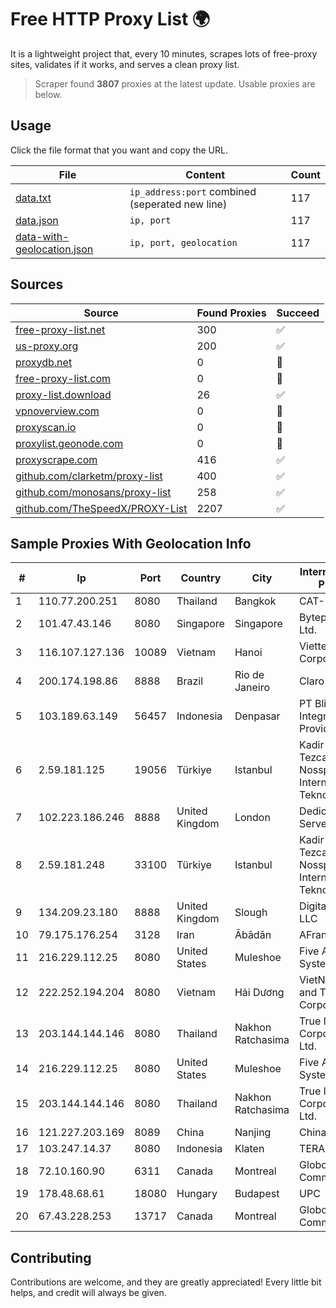 
# Free HTTP Proxy List 🌍

It is a lightweight project that, every 10 minutes, scrapes lots of free-proxy sites, validates if it works, and serves a clean proxy list.


> Scraper found **3807** proxies at the latest update. Usable proxies are below.

## Usage

Click the file format that you want and copy the URL.


|File|Content|Count|
|----|-------|-----|
|[data.txt](https://raw.githubusercontent.com/themiralay/Proxy-List-World/master/data.txt)|`ip_address:port` combined (seperated new line)|117|
|[data.json](https://raw.githubusercontent.com/themiralay/Proxy-List-World/master/data.json)|`ip, port`|117|
|[data-with-geolocation.json](https://raw.githubusercontent.com/themiralay/Proxy-List-World/master/data-with-geolocation.json)|`ip, port, geolocation`|117|

## Sources

|Source|Found Proxies|Succeed|
|------|-------------|-------|
|[free-proxy-list.net](https://free-proxy-list.net)|300|✅|
|[us-proxy.org](https://www.us-proxy.org)|200|✅|
|[proxydb.net](http://proxydb.net)|0|🚫|
|[free-proxy-list.com](https://free-proxy-list.com/?page=&port=&type%5B%5D=http&type%5B%5D=https&up_time=0&search=Search)|0|🚫|
|[proxy-list.download](https://www.proxy-list.download/HTTP)|26|✅|
|[vpnoverview.com](https://vpnoverview.com/privacy/anonymous-browsing/free-proxy-servers)|0|🚫|
|[proxyscan.io](https://www.proxyscan.io)|0|🚫|
|[proxylist.geonode.com](https://proxylist.geonode.com/api/proxy-list?limit=300&page=1&sort_by=lastChecked&sort_type=desc&protocols=http,https)|0|🚫|
|[proxyscrape.com](https://api.proxyscrape.com/v2/?request=displayproxies&protocol=http&timeout=10000&country=all&ssl=all&anonymity=all)|416|✅|
|[github.com/clarketm/proxy-list](https://raw.githubusercontent.com/clarketm/proxy-list/master/proxy-list-raw.txt)|400|✅|
|[github.com/monosans/proxy-list](https://raw.githubusercontent.com/monosans/proxy-list/main/proxies/http.txt)|258|✅|
|[github.com/TheSpeedX/PROXY-List](https://raw.githubusercontent.com/TheSpeedX/PROXY-List/master/http.txt)|2207|✅|


## Sample Proxies With Geolocation Info

|#|Ip|Port|Country|City|Internet Service Provider|
|-|--|----|-------|----|-------------------------|
|1|110.77.200.251|8080|Thailand|Bangkok|CAT-BB|
|2|101.47.43.146|8080|Singapore|Singapore|Byteplus Pte. Ltd.|
|3|116.107.127.136|10089|Vietnam|Hanoi|Viettel Corporation|
|4|200.174.198.86|8888|Brazil|Rio de Janeiro|Claro S.A|
|5|103.189.63.149|56457|Indonesia|Denpasar|PT Blip Integrator Provider|
|6|2.59.181.125|19056|Türkiye|Istanbul|Kadir Huseyin Tezcan Nosspeed Internet Teknolojileri|
|7|102.223.186.246|8888|United Kingdom|London|Dedicated Servers|
|8|2.59.181.248|33100|Türkiye|Istanbul|Kadir Huseyin Tezcan Nosspeed Internet Teknolojileri|
|9|134.209.23.180|8888|United Kingdom|Slough|DigitalOcean, LLC|
|10|79.175.176.254|3128|Iran|Ābādān|AFranet Co|
|11|216.229.112.25|8080|United States|Muleshoe|Five Area Systems, LLC|
|12|222.252.194.204|8080|Vietnam|Hải Dương|VietNam Post and Telecom Corporation|
|13|203.144.144.146|8080|Thailand|Nakhon Ratchasima|True Internet Corporation CO. Ltd.|
|14|216.229.112.25|8080|United States|Muleshoe|Five Area Systems, LLC|
|15|203.144.144.146|8080|Thailand|Nakhon Ratchasima|True Internet Corporation CO. Ltd.|
|16|121.227.203.169|8089|China|Nanjing|China Telecom|
|17|103.247.14.37|8080|Indonesia|Klaten|TERABIT|
|18|72.10.160.90|6311|Canada|Montreal|GloboTech Communications|
|19|178.48.68.61|18080|Hungary|Budapest|UPC|
|20|67.43.228.253|13717|Canada|Montreal|GloboTech Communications|



## Contributing

Contributions are welcome, and they are greatly appreciated! Every
little bit helps, and credit will always be given.

